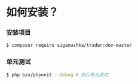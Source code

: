 # 如何安装？

### 安装项目

```bash
$ composer require siganushka/trader:dev-master
```

### 单元测试

```bash
$ php bin/phpunit --debug # 执行单元测试
```

